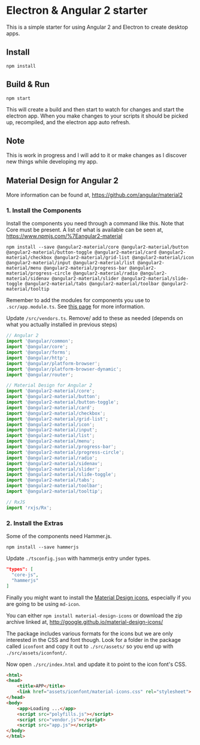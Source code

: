 # Electron & Angular 2 starter

This is a simple starter for using Angular 2 and Electron to create desktop apps.

## Install

`npm install`

## Build & Run

`npm start`

This will create a build and then start to watch for changes and start the electron app. When you make changes to your scripts it should be picked up, recompiled, and the electron app auto refresh.

## Note

This is work in progress and I will add to it or make changes as I discover new things while developing my app.

## Material Design for Angular 2

More information can be found at, <https://github.com/angular/material2>

### 1. Install the Components

Install the components you need through a command like this. Note that Core must be present. A list of what is available can be seen at, <https://www.npmjs.com/%7Eangular2-material>

`npm install --save @angular2-material/core @angular2-material/button @angular2-material/button-toggle @angular2-material/card @angular2-material/checkbox @angular2-material/grid-list @angular2-material/icon @angular2-material/input @angular2-material/list @angular2-material/menu @angular2-material/progress-bar @angular2-material/progress-circle @angular2-material/radio @angular2-material/sidenav @angular2-material/slider @angular2-material/slide-toggle @angular2-material/tabs @angular2-material/toolbar @angular2-material/tooltip`

Remember to add the modules for components you use to `.scr/app.module.ts`. See [this page](https://github.com/angular/material2/blob/master/GETTING_STARTED.md#import-and-use-the-components) for more information.

Update `/src/vendors.ts`. Remove/ add to these as needed (depends on what you actually installed in previous steps)

```ts
// Angular 2
import '@angular/common';
import '@angular/core';
import '@angular/forms';
import '@angular/http';
import '@angular/platform-browser';
import '@angular/platform-browser-dynamic';
import '@angular/router';

// Material Design for Angular 2
import '@angular2-material/core';
import '@angular2-material/button';
import '@angular2-material/button-toggle';
import '@angular2-material/card';
import '@angular2-material/checkbox';
import '@angular2-material/grid-list';
import '@angular2-material/icon';
import '@angular2-material/input';
import '@angular2-material/list';
import '@angular2-material/menu';
import '@angular2-material/progress-bar';
import '@angular2-material/progress-circle';
import '@angular2-material/radio';
import '@angular2-material/sidenav';
import '@angular2-material/slider';
import '@angular2-material/slide-toggle';
import '@angular2-material/tabs';
import '@angular2-material/toolbar';
import '@angular2-material/tooltip';

// RxJS
import 'rxjs/Rx';
```

### 2. Install the Extras

Some of the components need Hammer.js.

`npm install --save hammerjs`

Update `./tsconfig.json` with hammerjs entry under types.

```json
"types": [
  "core-js",
  "hammerjs"
]
```

Finally you might want to install the [Material Design icons](https://design.google.com/icons/), especially if you are going to be using `md-icon`.

You can either `npm install material-design-icons` or download the zip archive linked at, <http://google.github.io/material-design-icons/>

The package includes various formats for the icons but we are only interested in the CSS and font though. Look for a folder in the package called `iconfont` and copy it out to `./src/assets/` so you end up with `./src/assets/iconfont/`.

Now open `./src/index.html` and update it to point to the icon font's CSS.

```html
<html>
<head>
    <title>APP</title>
    <link href="assets/iconfont/material-icons.css" rel="stylesheet">
</head>
<body>
    <app>Loading ...</app>
    <script src="polyfills.js"></script>
    <script src="vendor.js"></script>
    <script src="app.js"></script>
</body>
</html>
```
